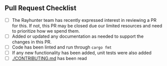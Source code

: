 ## Pull Request Checklist

- [ ] The Rayhunter team has recently expressed interest in reviewing a PR for this. If not, this PR may be closed due our limited resources and need to prioritize how we spend them.
- [ ] Added or updated any documentation as needed to support the changes in this PR.
- [ ] Code has been linted and run through `cargo fmt`
- [ ] If any new functionality has been added, unit tests were also added
- [ ] [./CONTRIBUTING.md](../CONTRIBUTING.md) has been read
